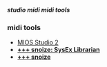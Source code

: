 _**studio midi midi tools**_

### midi tools

- [MIOS Studio 2](http://www.ucapps.de/mios_studio.html)
- [**+++ snoize: SysEx Librarian**](https://www.snoize.com/SysExLibrarian/)
- [**+++ snoize**](https://www.snoize.com/)
